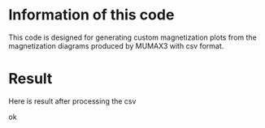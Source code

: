 # Information of this code
This code is designed for generating custom magnetization plots from the magnetization diagrams produced by MUMAX3 with csv format.


# Result
Here is result after processing the csv

ok